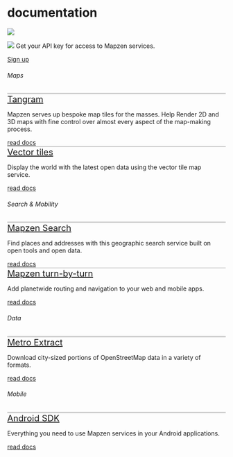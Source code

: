<style>
.job-title {
	font-size: 20px;
}
.jobs .job-info-container.first {
	border-top: 3px solid #ccc;
}
.jobs .job-info-container {
	border-top: 2px solid #ccc;
}
</style>

<div class="container" id="content">
	<div class="row headroom-large footroom-large">
		<div class="col-xs-12 text-center">
			<h1 class="red-text">
				documentation
			</h1>
		</div>
	</div>
	<div class="row">
		<div class="col-xs-12 text-center headroom-extra-large footroom-large">
			<img class="red-compass" src="https://mapzen.com/common/styleguide/images/divider/compass-red.png">
		</div>
	</div>
	<div class="cta-container footroom-large">
		<div class="cta-text">
		<p>
		<img src="https://mapzen.com/common/styleguide/images/feedback.svg">
			Get your API key for access to Mapzen services.
	</p>
	  </div>
	  <div class="cta-btn">
	    <a href="http://www.mapzen.com/developers/" class="btn btn-mapzen">Sign up</a>
	  </div>
	</div>
	<div class="row jobs">
	  <div class="col-xs-12 footroom-large">
	    <h6 class="team-name"> Maps </h6>
	    <div class="job-info-container first">
	      <div class="job-info">
	        <a class="job-title" href="https://mapzen.com/documentation/tangram/">Tangram</a>
	        <p class="excerpt"> Mapzen serves up bespoke map tiles for the masses. Help Render 2D and 3D maps with fine control over almost every aspect of the map-making process. </p>
	      </div>
				<div class="read-more">
					<a class="btn btn-default btn-transparent" href="/jobs/tiles-engineer/"> read docs </a>
	      </div>
	    </div>
	    <div class="job-info-container">
	      <div class="job-info">
	        <a class="job-title" href="vector-tiles/">Vector tiles</a>
	        <p class="excerpt"> Display the world with the latest open data using the vector tile map service.</p>
	      </div>
				<div class="read-more">
					<a class="btn btn-default btn-transparent" href="vector-tiles/"> read docs </a>
	      </div>
	    </div>
	  </div>
	  <div class="col-xs-12 footroom-large">
	    <h6 class="team-name"> Search & Mobility </h6>
	    <div class="job-info-container first">
	      <div class="job-info">
	        <a class="job-title" href="search/">Mapzen Search</a>
	        <p class="excerpt"> Find places and addresses with this geographic search service built on open tools and open data.</p>
	      </div>
				<div class="read-more">
					<a class="btn btn-default btn-transparent" href="search/"> read docs </a>
	      </div>
	    </div>
	    <div class="job-info-container">
	      <div class="job-info">
	        <a class="job-title" href="turn-by-turn/">Mapzen turn-by-turn</a>
	        <p class="excerpt"> Add planetwide routing and navigation to your web and mobile apps.</p>
	      </div>
				<div class="read-more">
					<a class="btn btn-default btn-transparent" href="turn-by-turn/"> read docs </a>
	      </div>
	    </div>
	  </div>
 		<div class="col-xs-12 footroom-large">
	    <h6 class="team-name"> Data </h6>
	    <div class="job-info-container first">
	      <div class="job-info">
	        <a class="job-title" href="metro-extract/">Metro Extract</a>
	        <p class="excerpt"> Download city-sized portions of OpenStreetMap data in a variety of formats.</p>
	      </div>
				<div class="read-more">
					<a class="btn btn-default btn-transparent" href="metro-extract/"> read docs </a>
	      </div>
	    </div>
	  </div>
 		<div class="col-xs-12 footroom-large">
	    <h6 class="team-name"> Mobile </h6>
	    <div class="job-info-container first">
	      <div class="job-info">
	        <a class="job-title" href="android/">Android SDK</a>
	        <p class="excerpt"> Everything you need to use Mapzen services in your Android applications.</p>
	      </div>
				<div class="read-more">
					<a class="btn btn-default btn-transparent" href="android/"> read docs </a>
	      </div>
	    </div>
	  </div>
	</div>
</div>
